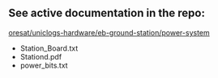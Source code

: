 ## See active documentation in the repo:

[oresat/uniclogs-hardware/eb-ground-station/power-system](https://github.com/oresat/uniclogs-hardware/tree/master/eb-ground-station/power-system)

* Station_Board.txt
* Stationd.pdf
* power_bits.txt

